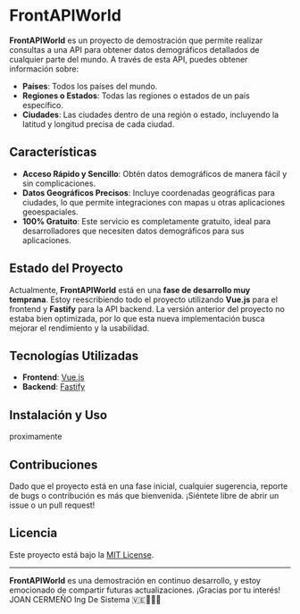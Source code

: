 # FrontAPIWorld

**FrontAPIWorld** es un proyecto de demostración que permite realizar consultas a una API para obtener datos demográficos detallados de cualquier parte del mundo. A través de esta API, puedes obtener información sobre:

- **Países**: Todos los países del mundo.
- **Regiones o Estados**: Todas las regiones o estados de un país específico.
- **Ciudades**: Las ciudades dentro de una región o estado, incluyendo la latitud y longitud precisa de cada ciudad.

## Características

- **Acceso Rápido y Sencillo**: Obtén datos demográficos de manera fácil y sin complicaciones.
- **Datos Geográficos Precisos**: Incluye coordenadas geográficas para ciudades, lo que permite integraciones con mapas u otras aplicaciones geoespaciales.
- **100% Gratuito**: Este servicio es completamente gratuito, ideal para desarrolladores que necesiten datos demográficos para sus aplicaciones.

## Estado del Proyecto

Actualmente, **FrontAPIWorld** está en una **fase de desarrollo muy temprana**. Estoy reescribiendo todo el proyecto utilizando **Vue.js** para el frontend y **Fastify** para la API backend. La versión anterior del proyecto no estaba bien optimizada, por lo que esta nueva implementación busca mejorar el rendimiento y la usabilidad.

## Tecnologías Utilizadas

- **Frontend**: [Vue.js](https://vuejs.org/)
- **Backend**: [Fastify](https://www.fastify.io/)

## Instalación y Uso

proximamente

## Contribuciones

Dado que el proyecto está en una fase inicial, cualquier sugerencia, reporte de bugs o contribución es más que bienvenida. ¡Siéntete libre de abrir un issue o un pull request!

## Licencia

Este proyecto está bajo la [MIT License](./LICENSE).

---

**FrontAPIWorld** es una demostración en continuo desarrollo, y estoy emocionado de compartir futuras actualizaciones. ¡Gracias por tu interés! JOAN CERMEÑO Ing De Sistema 🇻🇪👨🏻‍💻

